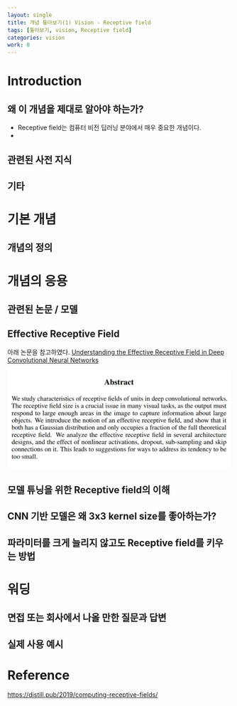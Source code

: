 ```yaml
---
layout: single
title: 개념 톺아보기(1) Vision - Receptive field
tags: [톺아보기, vision, Receptive field]
categories: vision
work: 0
---
```

# Introduction
## 왜 이 개념을 제대로 알아야 하는가?
- Receptive field는 컴퓨터 비전 딥러닝 분야에서 매우 중요한 개념이다.
- 

## 관련된 사전 지식

## 기타


# 기본 개념
## 개념의 정의

## 


# 개념의 응용
## 관련된 논문 / 모델

## Effective Receptive Field
아래 논문을 참고하였다.
[Understanding the Effective Receptive Field in Deep Convolutional Neural Networks](https://proceedings.neurips.cc/paper/2016/file/c8067ad1937f728f51288b3eb986afaa-Paper.pdf)

![](./../../../assets/images/(TODO)2022-07-01-receptive_field_images/1657201586705.png)

## 모델 튜닝을 위한 Receptive field의 이해


## CNN 기반 모델은 왜 3x3 kernel size를 좋아하는가?


## 파라미터를 크게 늘리지 않고도 Receptive field를 키우는 방법


# 워딩 
## 면접 또는 회사에서 나올 만한 질문과 답변
## 실제 사용 예시


# Reference 
https://distill.pub/2019/computing-receptive-fields/